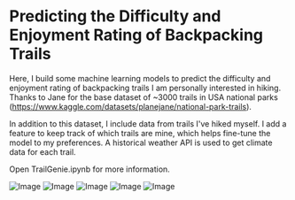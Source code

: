 # Predicting the Difficulty and Enjoyment Rating of Backpacking Trails

Here, I build some machine learning models to predict the difficulty and enjoyment rating of backpacking trails I am personally interested in hiking. Thanks to Jane for the base dataset of ~3000 trails in USA national parks (https://www.kaggle.com/datasets/planejane/national-park-trails).

In addition to this dataset, I include data from trails I've hiked myself. I add a feature to keep track of which trails are mine, which helps fine-tune the model to my preferences. A historical weather API is used to get climate data for each trail.

Open TrailGenie.ipynb for more information.

![Image](https://github.com/jgbreault/TrailGenie/blob/main/images/FullDataset-DistancevsElevationGain.png)
![Image](https://github.com/jgbreault/TrailGenie/blob/main/images/MyCompletedTrails-GroupedbyPark.png)
![Image](https://github.com/jgbreault/TrailGenie/blob/main/images/MyCompletedTrails-WeatherSummary.png)
![Image](https://github.com/jgbreault/TrailGenie/blob/main/images/MyCompletedTrails-GroupedbyDayofYear.png)
![Image](https://github.com/jgbreault/TrailGenie/blob/main/images/WatchlistTrails-PredictionResults.png)
